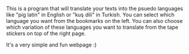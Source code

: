 This is a program that will translate your texts into the psuedo languages like "pig latin" in English or "kuş dili" in Turkish. You can select which language you want from the bookmarks on the left. You can also choose which variation of these languages you want to translate from the tape stickers on top of the right page.

It's a very simple and fun webpage :)
